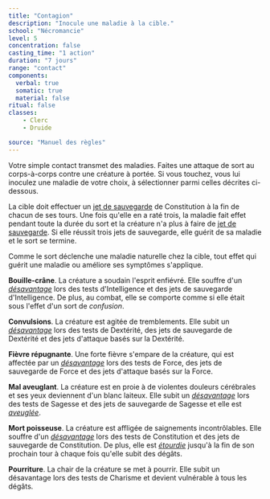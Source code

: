 ```yaml
---
title: "Contagion"
description: "Inocule une maladie à la cible."
school: "Nécromancie"
level: 5
concentration: false
casting_time: "1 action"
duration: "7 jours"
range: "contact"
components:
  verbal: true
  somatic: true
  material: false
ritual: false
classes:
    - Clerc
    - Druide

source: "Manuel des règles"
---
```

Votre simple contact transmet des maladies. Faites une attaque de sort au corps-à-corps contre une créature à portée. Si vous touchez, vous lui inoculez une maladie de votre choix, à sélectionner parmi celles décrites ci-dessous.

La cible doit effectuer un [jet de sauvegarde](/utiliser-les-caracteristiques#jets-de-sauvegarde) de Constitution à la fin de chacun de ses tours. Une fois qu'elle en a raté trois, la maladie fait effet pendant toute la durée du sort et la créature n'a plus à faire de [jet de sauvegarde](/utiliser-les-caracteristiques#jets-de-sauvegarde). Si elle réussit trois jets de sauvegarde, elle guérit de sa maladie et le sort se termine.

Comme le sort déclenche une maladie naturelle chez la cible, tout effet qui guérit une maladie ou améliore ses symptômes s'applique.

**Bouille-crâne**. La créature a soudain l'esprit enfiévré. Elle souffre d'un [_désavantage_](/utiliser-les-caracteristiques#avantage-et-désavantage) lors des tests d'Intelligence et des jets de sauvegarde d'Intelligence. De plus, au combat, elle se comporte comme si elle était sous l'effet d'un sort de _confusion_.

**Convulsions**. La créature est agitée de tremblements. Elle subit un [_désavantage_](/utiliser-les-caracteristiques#avantage-et-désavantage) lors des tests de Dextérité, des jets de sauvegarde de Dextérité et des jets d'attaque basés sur la Dextérité.

**Fièvre répugnante**. Une forte fièvre s'empare de la créature, qui est affectée par un [_désavantage_](/utiliser-les-caracteristiques#avantage-et-désavantage) lors des tests de Force, des jets de sauvegarde de Force et des jets d'attaque basés sur la Force.

**Mal aveuglant**. La créature est en proie à de violentes douleurs cérébrales et ses yeux deviennent d'un blanc laiteux. Elle subit un [_désavantage_](/utiliser-les-caracteristiques#avantage-et-désavantage) lors des tests de Sagesse et des jets de sauvegarde de Sagesse et elle est [_aveuglée_](/gerer-la-sante-du-personnage#aveuglé).

**Mort poisseuse**. La créature est affligée de saignements incontrôlables. Elle souffre d'un [_désavantage_](/utiliser-les-caracteristiques#avantage-et-désavantage) lors des tests de Constitution et des jets de sauvegarde de Constitution. De plus, elle est [_étourdie_](/gerer-la-sante-du-personnage#étourdi) jusqu'à la fin de son prochain tour à chaque fois qu'elle subit des dégâts.

**Pourriture**. La chair de la créature se met à pourrir. Elle subit un désavantage lors des tests de Charisme et devient vulnérable à tous les dégâts.
